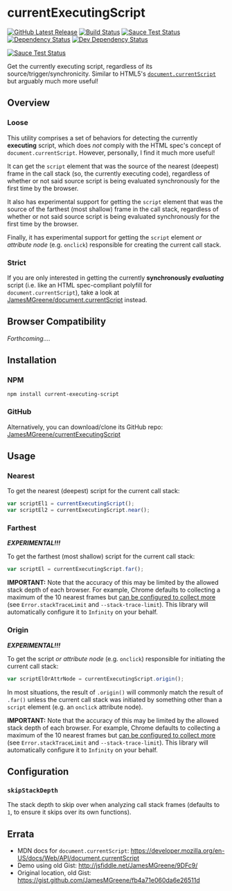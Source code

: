 # currentExecutingScript
[![GitHub Latest Release](https://badge.fury.io/gh/JamesMGreene%2FcurrentExecutingScript.png)](https://github.com/JamesMGreene/currentExecutingScript) [![Build Status](https://secure.travis-ci.org/JamesMGreene/currentExecutingScript.png?branch=master)](https://travis-ci.org/JamesMGreene/currentExecutingScript) [![Sauce Test Status](https://saucelabs.com/buildstatus/JamesMGreene_ces)](https://saucelabs.com/u/JamesMGreene_ces) [![Dependency Status](https://david-dm.org/JamesMGreene/currentExecutingScript.png?theme=shields.io)](https://david-dm.org/JamesMGreene/currentExecutingScript) [![Dev Dependency Status](https://david-dm.org/JamesMGreene/currentExecutingScript/dev-status.png?theme=shields.io)](https://david-dm.org/JamesMGreene/currentExecutingScript#info=devDependencies)

[![Sauce Test Status](https://saucelabs.com/browser-matrix/JamesMGreene_ces.svg)](https://saucelabs.com/u/JamesMGreene_ces)

Get the currently executing script, regardless of its source/trigger/synchronicity. Similar to HTML5's [`document.currentScript`](http://www.whatwg.org/specs/web-apps/current-work/multipage/dom.html#dom-document-currentscript) but arguably much more useful!


## Overview

### Loose

This utility comprises a set of behaviors for detecting the currently **executing** script, which does _not_ comply with the HTML spec's concept of `document.currentScript`. However, personally, I find it much more useful!

It can get the `script` element that was the source of the nearest (deepest) frame in the call stack (so, the currently executing code), regardless of whether or not said source script is being evaluated synchronously for the first time by the browser.

It also has experimental support for getting the `script` element that was the source of the farthest (most shallow) frame in the call stack, regardless of whether or not said source script is being evaluated synchronously for the first time by the browser.

Finally, it has experimental support for getting the `script` element _or attribute node_ (e.g. `onclick`) responsible for creating the current call stack.


### Strict

If you are only interested in getting the currently **synchronously _evaluating_** script (i.e. like an HTML spec-compliant polyfill for `document.currentScript`), take a look at [JamesMGreene/document.currentScript](https://github.com/JamesMGreene/document.currentScript) instead.


## Browser Compatibility

_Forthcoming...._


## Installation

### NPM

```shell
npm install current-executing-script
```

### GitHub

Alternatively, you can download/clone its GitHub repo: [JamesMGreene/currentExecutingScript](https://github.com/JamesMGreene/currentExecutingScript)


## Usage

### Nearest

To get the nearest (deepest) script for the current call stack:

```js
var scriptEl1 = currentExecutingScript();
var scriptEl2 = currentExecutingScript.near();
```


### Farthest

_**EXPERIMENTAL!!!**_

To get the farthest (most shallow) script for the current call stack:

```js
var scriptEl = currentExecutingScript.far();
```

**IMPORTANT:** Note that the accuracy of this may be limited by the allowed stack depth of each browser. For example, Chrome defaults to collecting a maximum of the 10 nearest frames but [can be configured to collect more](https://code.google.com/p/v8-wiki/wiki/JavaScriptStackTraceApi) (see `Error.stackTraceLimit` and `--stack-trace-limit`). This library will automatically configure it to `Infinity` on your behalf.


### Origin

_**EXPERIMENTAL!!!**_

To get the script _or attribute node_ (e.g. `onclick`) responsible for initiating the current call stack:

```js
var scriptElOrAttrNode = currentExecutingScript.origin();
```

In most situations, the result of `.origin()` will commonly match the result of `.far()` unless the current call stack was initiated by something other than a `script` element (e.g. an `onclick` attribute node).

**IMPORTANT:** Note that the accuracy of this may be limited by the allowed stack depth of each browser. For example, Chrome defaults to collecting a maximum of the 10 nearest frames but [can be configured to collect more](https://code.google.com/p/v8-wiki/wiki/JavaScriptStackTraceApi) (see `Error.stackTraceLimit` and `--stack-trace-limit`). This library will automatically configure it to `Infinity` on your behalf.


## Configuration

### `skipStackDepth`

The stack depth to skip over when analyzing call stack frames (defaults to `1`, to ensure it skips over its own functions).



## Errata

 - MDN docs for `document.currentScript`: https://developer.mozilla.org/en-US/docs/Web/API/document.currentScript
 - Demo using old Gist: http://jsfiddle.net/JamesMGreene/9DFc9/
 - Original location, old Gist: https://gist.github.com/JamesMGreene/fb4a71e060da6e26511d
